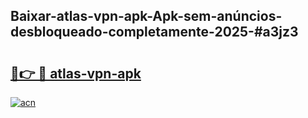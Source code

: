 ## Baixar-atlas-vpn-apk-Apk-sem-anúncios-desbloqueado-completamente-2025-#a3jz3

# <h2><a href="https://ainizakaria.my?title=atlas-vpn-apk&ref=20M">🔗👉 🔴 atlas-vpn-apk</a></h2>

[![acn](https://github.com/user-attachments/assets/0f9c940e-d8b0-45ae-aac7-cd30a18b3e1c)](https://ainizakaria.my?title=atlas-vpn-apk&ref=20M)

